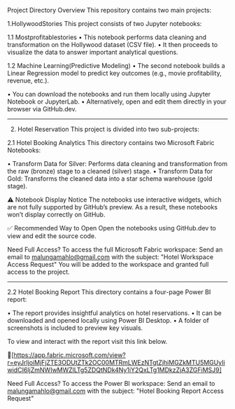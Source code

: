Project Directory Overview
This repository contains two main projects:

1.HollywoodStories
This project consists of two Jupyter notebooks:

1.1 Mostprofitablestories
•	This notebook performs data cleaning and transformation on the Hollywood dataset (CSV file).
•	It then proceeds to visualize the data to answer important analytical questions.

1.2 Machine Learning(Predictive Modeling)
•	The second notebook builds a Linear Regression model to predict key outcomes (e.g., movie profitability, revenue, etc.).

•	You can download the notebooks and run them locally using Jupyter Notebook or JupyterLab.
•	Alternatively, open and edit them directly in your browser via GitHub.dev.
________________________________________

2. Hotel Reservation
This project is divided into two sub-projects:

2.1 Hotel Booking Analytics
This directory contains two Microsoft Fabric Notebooks:

•	Transform Data for Silver: Performs data cleaning and transformation from the raw (bronze) stage to a cleaned (silver) stage.
•	Transform Data for Gold: Transforms the cleaned data into a star schema warehouse (gold stage).

⚠️ Notebook Display Notice
The notebooks use interactive widgets, which are not fully supported by GitHub’s preview.
As a result, these notebooks won’t display correctly on GitHub.

✅ Recommended Way to Open
Open the notebooks using GitHub.dev to view and edit the source code.

Need Full Access?
To access the full Microsoft Fabric workspace:
Send an email to malungamahlo@gmail.com with the subject: "Hotel Workspace Access Request"
You will be added to the workspace and granted full access to the project.
________________________________________
2.2 Hotel Booking Report
This directory contains a four-page Power BI report:

•	The report provides insightful analytics on hotel reservations.
•	It can be downloaded and opened locally using Power BI Desktop.
•	A folder of screenshots is included to preview key visuals.

To view and interact with the report visit this link below.

🔗[https://app.fabric.microsoft.com/view?r=eyJrIjoiMjFjZTE3ODUtZTk2OC00MTRmLWEzNTgtZjhiMGZkMTU5MGUyIiwidCI6IjZmNWIwMWZlLTg5ZDQtNDk4Ny1iY2QxLTg1MDkzZjA3ZGFiMSJ9]

Need Full Access?
To access the Power BI workspace:
Send an email to malungamahlo@gmail.com with the subject:
"Hotel Booking Report Access Request"

